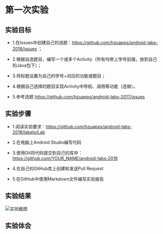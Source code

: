 # 第一次实验

## 实验目标

+ 1.在Issues中创建自己的选题：https://github.com/hzuapps/android-labs-2018/issues ；

+ 2.根据自选题目，编写一个或多个Activity（所有均带上学号前缀，放到自己的Java包下）；

+ 3.将标题设置为自己的学号+对应的功能或题目；

+ 4.根据自己选择的题目实现Activity中导航、调用等功能（选做）。

+ 5.参考选题 https://github.com/hzuapps/android-labs-2017/issues

## 实验步骤
 
+ 1.阅读实验要求：https://github.com/hzuapps/android-labs-2018/labels/Lab

+ 2.在电脑上Android Studio编写代码

+ 3.使用Git将代码提交到自己的库中：https://github.com/YOUR_NAME/android-labs-2018

+ 4.在自己的GitHub库上创建和发送Pull Request

+ 5.在GitHub中使用Markdown文件编写实验报告
 
## 实验结果
![实验截图](https://github.com/Tmouser/android-labs-2018/blob/master/com1614080901101/Com1614080901101Activity2.JPG)

## 实验体会
